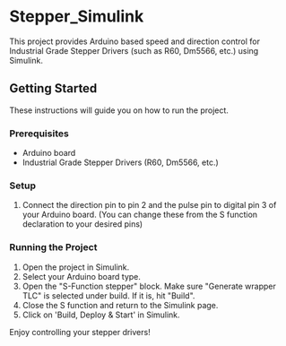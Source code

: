 # Stepper_Simulink

This project provides Arduino based speed and direction control for Industrial Grade Stepper Drivers (such as R60, Dm5566, etc.) using Simulink.

## Getting Started

These instructions will guide you on how to run the project.

### Prerequisites

- Arduino board
- Industrial Grade Stepper Drivers (R60, Dm5566, etc.)

### Setup

1. Connect the direction pin to pin 2 and the pulse pin to digital pin 3 of your Arduino board. 
   (You can change these from the S function declaration to your desired pins)

### Running the Project

1. Open the project in Simulink.
2. Select your Arduino board type.
3. Open the "S-Function stepper" block. Make sure "Generate wrapper TLC" is selected under build. If it is, hit "Build".
4. Close the S function and return to the Simulink page.
5. Click on 'Build, Deploy & Start' in Simulink.

Enjoy controlling your stepper drivers!
